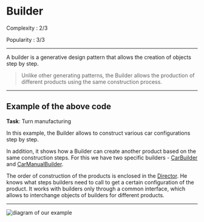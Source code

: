 # Builder

Complexity : 2/3

Popularity : 3/3
***
A builder is a generative design pattern that allows the creation of objects step by step.

> Unlike other generating patterns, the Builder allows the production of different products using the same construction process.
***
## Example of the above code
**Task**: Turn manufacturing

In this example, the Builder allows to construct various car configurations step by step.

In addition, it shows how a Builder can create another product based on the same construction steps. For this we have two specific builders - [CarBuilder](https://github.com/kogutenko-alex/patterns/blob/master/src/creationPatterns/builderPattern/builders/CarBuilder.java) and [CarManualBuilder](https://github.com/kogutenko-alex/patterns/blob/master/src/creationPatterns/builderPattern/builders/CarManualBuilder.java).

The order of construction of the products is enclosed in the [Director](https://github.com/kogutenko-alex/patterns/blob/master/src/creationPatterns/builderPattern/director/Director.java). He knows what steps builders need to call to get a certain configuration of the product. It works with builders only through a common interface, which allows to interchange objects of builders for different products.
***
![diagram of our example](https://github.com/kogutenko-alex/patterns/tree/master/img/builder.png)
